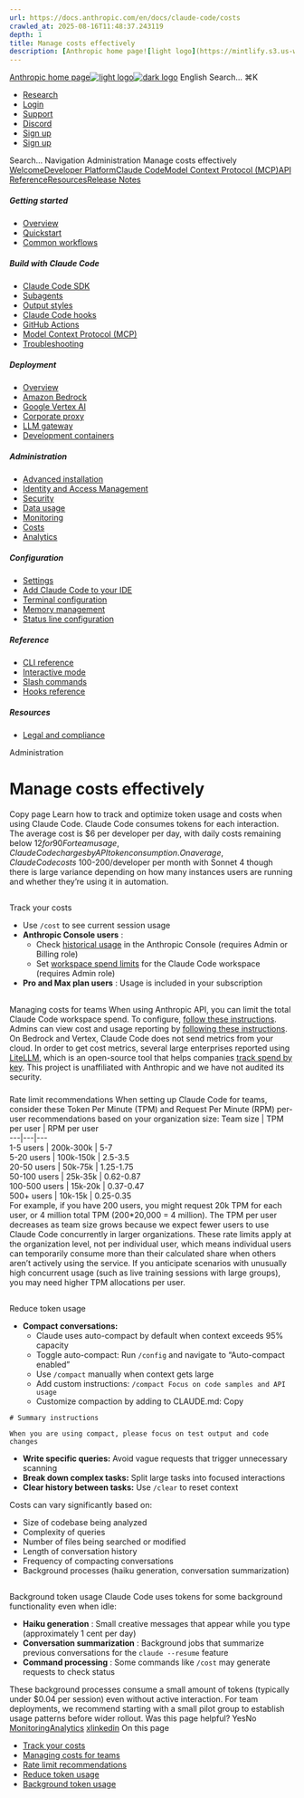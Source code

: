 ```yaml
---
url: https://docs.anthropic.com/en/docs/claude-code/costs
crawled_at: 2025-08-16T11:48:37.243119
depth: 1
title: Manage costs effectively
description: [Anthropic home page![light logo](https://mintlify.s3.us-west-1.amazonaws.com/anthropic/logo/light.svg)![dark logo](https://mintlify.s3.us-west-1.amazonaws.com/anthropic/logo/dark.svg)](https://docs.a...
---
```


[Anthropic home page![light logo](https://mintlify.s3.us-west-1.amazonaws.com/anthropic/logo/light.svg)![dark logo](https://mintlify.s3.us-west-1.amazonaws.com/anthropic/logo/dark.svg)](https://docs.anthropic.com/)
English
Search...
⌘K
  * [Research](https://www.anthropic.com/research)
  * [Login](https://console.anthropic.com/login)
  * [Support](https://support.anthropic.com/)
  * [Discord](https://www.anthropic.com/discord)
  * [Sign up](https://console.anthropic.com/login)
  * [Sign up](https://console.anthropic.com/login)


Search...
Navigation
Administration
Manage costs effectively
[Welcome](https://docs.anthropic.com/en/home)[Developer Platform](https://docs.anthropic.com/en/docs/intro)[Claude Code](https://docs.anthropic.com/en/docs/claude-code/overview)[Model Context Protocol (MCP)](https://docs.anthropic.com/en/docs/mcp)[API Reference](https://docs.anthropic.com/en/api/messages)[Resources](https://docs.anthropic.com/en/resources/overview)[Release Notes](https://docs.anthropic.com/en/release-notes/overview)
##### Getting started
  * [Overview](https://docs.anthropic.com/en/docs/claude-code/overview)
  * [Quickstart](https://docs.anthropic.com/en/docs/claude-code/quickstart)
  * [Common workflows](https://docs.anthropic.com/en/docs/claude-code/common-workflows)


##### Build with Claude Code
  * [Claude Code SDK](https://docs.anthropic.com/en/docs/claude-code/sdk)
  * [Subagents](https://docs.anthropic.com/en/docs/claude-code/sub-agents)
  * [Output styles](https://docs.anthropic.com/en/docs/claude-code/output-styles)
  * [Claude Code hooks](https://docs.anthropic.com/en/docs/claude-code/hooks-guide)
  * [GitHub Actions](https://docs.anthropic.com/en/docs/claude-code/github-actions)
  * [Model Context Protocol (MCP)](https://docs.anthropic.com/en/docs/claude-code/mcp)
  * [Troubleshooting](https://docs.anthropic.com/en/docs/claude-code/troubleshooting)


##### Deployment
  * [Overview](https://docs.anthropic.com/en/docs/claude-code/third-party-integrations)
  * [Amazon Bedrock](https://docs.anthropic.com/en/docs/claude-code/amazon-bedrock)
  * [Google Vertex AI](https://docs.anthropic.com/en/docs/claude-code/google-vertex-ai)
  * [Corporate proxy](https://docs.anthropic.com/en/docs/claude-code/corporate-proxy)
  * [LLM gateway](https://docs.anthropic.com/en/docs/claude-code/llm-gateway)
  * [Development containers](https://docs.anthropic.com/en/docs/claude-code/devcontainer)


##### Administration
  * [Advanced installation](https://docs.anthropic.com/en/docs/claude-code/setup)
  * [Identity and Access Management](https://docs.anthropic.com/en/docs/claude-code/iam)
  * [Security](https://docs.anthropic.com/en/docs/claude-code/security)
  * [Data usage](https://docs.anthropic.com/en/docs/claude-code/data-usage)
  * [Monitoring](https://docs.anthropic.com/en/docs/claude-code/monitoring-usage)
  * [Costs](https://docs.anthropic.com/en/docs/claude-code/costs)
  * [Analytics](https://docs.anthropic.com/en/docs/claude-code/analytics)


##### Configuration
  * [Settings](https://docs.anthropic.com/en/docs/claude-code/settings)
  * [Add Claude Code to your IDE](https://docs.anthropic.com/en/docs/claude-code/ide-integrations)
  * [Terminal configuration](https://docs.anthropic.com/en/docs/claude-code/terminal-config)
  * [Memory management](https://docs.anthropic.com/en/docs/claude-code/memory)
  * [Status line configuration](https://docs.anthropic.com/en/docs/claude-code/statusline)


##### Reference
  * [CLI reference](https://docs.anthropic.com/en/docs/claude-code/cli-reference)
  * [Interactive mode](https://docs.anthropic.com/en/docs/claude-code/interactive-mode)
  * [Slash commands](https://docs.anthropic.com/en/docs/claude-code/slash-commands)
  * [Hooks reference](https://docs.anthropic.com/en/docs/claude-code/hooks)


##### Resources
  * [Legal and compliance](https://docs.anthropic.com/en/docs/claude-code/legal-and-compliance)


Administration
# Manage costs effectively
Copy page
Learn how to track and optimize token usage and costs when using Claude Code.
Claude Code consumes tokens for each interaction. The average cost is $6 per developer per day, with daily costs remaining below $12 for 90% of users.
For team usage, Claude Code charges by API token consumption. On average, Claude Code costs ~$100-200/developer per month with Sonnet 4 though there is large variance depending on how many instances users are running and whether they’re using it in automation.
## 
[​](https://docs.anthropic.com/en/docs/claude-code/costs#track-your-costs)
Track your costs
  * Use `/cost` to see current session usage
  * **Anthropic Console users** : 
    * Check [historical usage](https://support.anthropic.com/en/articles/9534590-cost-and-usage-reporting-in-console) in the Anthropic Console (requires Admin or Billing role)
    * Set [workspace spend limits](https://support.anthropic.com/en/articles/9796807-creating-and-managing-workspaces) for the Claude Code workspace (requires Admin role)
  * **Pro and Max plan users** : Usage is included in your subscription


## 
[​](https://docs.anthropic.com/en/docs/claude-code/costs#managing-costs-for-teams)
Managing costs for teams
When using Anthropic API, you can limit the total Claude Code workspace spend. To configure, [follow these instructions](https://support.anthropic.com/en/articles/9796807-creating-and-managing-workspaces). Admins can view cost and usage reporting by [following these instructions](https://support.anthropic.com/en/articles/9534590-cost-and-usage-reporting-in-console).
On Bedrock and Vertex, Claude Code does not send metrics from your cloud. In order to get cost metrics, several large enterprises reported using [LiteLLM](https://docs.anthropic.com/en/docs/claude-code/bedrock-vertex-proxies#litellm), which is an open-source tool that helps companies [track spend by key](https://docs.litellm.ai/docs/proxy/virtual_keys#tracking-spend). This project is unaffiliated with Anthropic and we have not audited its security.
### 
[​](https://docs.anthropic.com/en/docs/claude-code/costs#rate-limit-recommendations)
Rate limit recommendations
When setting up Claude Code for teams, consider these Token Per Minute (TPM) and Request Per Minute (RPM) per-user recommendations based on your organization size:
Team size | TPM per user | RPM per user  
---|---|---  
1-5 users | 200k-300k | 5-7  
5-20 users | 100k-150k | 2.5-3.5  
20-50 users | 50k-75k | 1.25-1.75  
50-100 users | 25k-35k | 0.62-0.87  
100-500 users | 15k-20k | 0.37-0.47  
500+ users | 10k-15k | 0.25-0.35  
For example, if you have 200 users, you might request 20k TPM for each user, or 4 million total TPM (200*20,000 = 4 million).
The TPM per user decreases as team size grows because we expect fewer users to use Claude Code concurrently in larger organizations. These rate limits apply at the organization level, not per individual user, which means individual users can temporarily consume more than their calculated share when others aren’t actively using the service.
If you anticipate scenarios with unusually high concurrent usage (such as live training sessions with large groups), you may need higher TPM allocations per user.
## 
[​](https://docs.anthropic.com/en/docs/claude-code/costs#reduce-token-usage)
Reduce token usage
  * **Compact conversations:**
    * Claude uses auto-compact by default when context exceeds 95% capacity
    * Toggle auto-compact: Run `/config` and navigate to “Auto-compact enabled”
    * Use `/compact` manually when context gets large
    * Add custom instructions: `/compact Focus on code samples and API usage`
    * Customize compaction by adding to CLAUDE.md:
Copy
```
# Summary instructions

When you are using compact, please focus on test output and code changes

```

  * **Write specific queries:** Avoid vague requests that trigger unnecessary scanning
  * **Break down complex tasks:** Split large tasks into focused interactions
  * **Clear history between tasks:** Use `/clear` to reset context


Costs can vary significantly based on:
  * Size of codebase being analyzed
  * Complexity of queries
  * Number of files being searched or modified
  * Length of conversation history
  * Frequency of compacting conversations
  * Background processes (haiku generation, conversation summarization)


## 
[​](https://docs.anthropic.com/en/docs/claude-code/costs#background-token-usage)
Background token usage
Claude Code uses tokens for some background functionality even when idle:
  * **Haiku generation** : Small creative messages that appear while you type (approximately 1 cent per day)
  * **Conversation summarization** : Background jobs that summarize previous conversations for the `claude --resume` feature
  * **Command processing** : Some commands like `/cost` may generate requests to check status


These background processes consume a small amount of tokens (typically under $0.04 per session) even without active interaction.
For team deployments, we recommend starting with a small pilot group to establish usage patterns before wider rollout.
Was this page helpful?
YesNo
[Monitoring](https://docs.anthropic.com/en/docs/claude-code/monitoring-usage)[Analytics](https://docs.anthropic.com/en/docs/claude-code/analytics)
[x](https://x.com/AnthropicAI)[linkedin](https://www.linkedin.com/company/anthropicresearch)
On this page
  * [Track your costs](https://docs.anthropic.com/en/docs/claude-code/costs#track-your-costs)
  * [Managing costs for teams](https://docs.anthropic.com/en/docs/claude-code/costs#managing-costs-for-teams)
  * [Rate limit recommendations](https://docs.anthropic.com/en/docs/claude-code/costs#rate-limit-recommendations)
  * [Reduce token usage](https://docs.anthropic.com/en/docs/claude-code/costs#reduce-token-usage)
  * [Background token usage](https://docs.anthropic.com/en/docs/claude-code/costs#background-token-usage)


